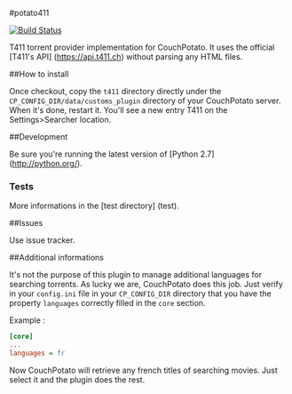#potato411

[![Build Status](https://travis-ci.org/Ripolin/potato411.svg?branch=ci)](https://travis-ci.org/Ripolin/potato411)

T411 torrent provider implementation for CouchPotato. It uses the official [T411's API] (https://api.t411.ch) without parsing any HTML files.

##How to install

Once checkout, copy the `t411` directory directly under the `CP_CONFIG_DIR/data/customs_plugin` directory of your CouchPotato server. When it's done, restart it. You'll see a new entry T411 on the Settings>Searcher location.

##Development

Be sure you're running the latest version of [Python 2.7] (http://python.org/).

### Tests

More informations in the [test directory] (test).

##Issues

Use issue tracker.

##Additional informations

It's not the purpose of this plugin to manage additional languages for searching torrents. As lucky we are, CouchPotato does this job. Just verify in your `config.ini` file in your `CP_CONFIG_DIR` directory that you have the property `languages` correctly filled in the `core` section.

Example :

```ini
[core]
...
languages = fr
```

Now CouchPotato will retrieve any french titles of searching movies. Just select it and the plugin does the rest.
